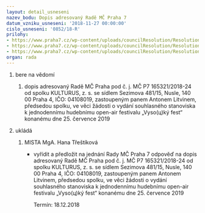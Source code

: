 ```yaml
---
layout: detail_usneseni
nazev_bodu: Dopis adresovaný Radě MČ Praha 7
datum_vzniku_usneseni: '2018-11-27 00:00:00'
cislo_usneseni: '0852/18-R'
prilohy:
- https://www.praha7.cz/wp-content/uploads/councilResolution/Resolutions/30415/export/01_duvodova_zprava_dopis~411188.doc
- https://www.praha7.cz/wp-content/uploads/councilResolution/Resolutions/30415/export/02_KULTURUS_Zadost_na_vydani_souhlasneho_stanoviska_anonym~411187.pdf
- https://www.praha7.cz/wp-content/uploads/councilResolution/Resolutions/30415/export/export~412275.pdf
organ: rada
---
```

<ol id="urzList" class="urzList_view"><li class="urzClass1" id=""><span name="1">bere na vědomí</span><ol class="urzOlClass decimal "><li class="urzClass2" id="" style="text-align: left;"><span><p>dopis adresovaný Radě MČ Praha pod č. j. MČ P7 165321/2018-24 od spolku KULTURUS, z. s. se sídlem Sezimova 481/15, Nusle, 140 00 Praha 4, IČO: 04108019, zastoupeným panem Antonem Litvinem, předsedou spolku, ve věci žádosti o vydání souhlasného stanoviska k jednodennímu hudebnímu open-air festivalu „Vyso(ц)ký fest“ konanému dne 25. července 2019</p></span></li></ol></li><li class="urzClass1" id="urzUkoly"><span name="1">ukládá</span><ol class="urzOlClass"><li class="urzClass2"><span><p>MISTA MgA. Hana Třeštíková</p></span><ul class="urzUlClass"><li class="urzClass3"><span><p>vyřídit a předložit na jednání Rady MČ Praha 7 odpověď na dopis adresovaný Radě MČ Praha pod č. j. MČ P7 165321/2018-24 od spolku KULTURUS, z. s. se sídlem Sezimova 481/15, Nusle, 140 00 Praha 4, IČO: 04108019, zastoupeným panem Antonem Litvinem, předsedou spolku, ve věci žádosti o vydání souhlasného stanoviska k jednodennímu hudebnímu open-air festivalu „Vyso(ц)ký fest“ konanému dne 25. července 2019</p></span><span class="urzUkolTermin">  Termín:&nbsp;18.12.2018</span></li></ul></li></ol></li></ol>